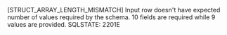 [STRUCT_ARRAY_LENGTH_MISMATCH] Input row doesn't have expected number of values required by the schema. 10 fields are required while 9 values are provided. SQLSTATE: 2201E
